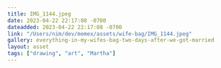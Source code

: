 ```yaml
---
title: IMG_1144.jpeg
date: 2023-04-22 22:17:08 -0700
dateadded: 2023-04-22 22:17:08 -0700
link: "/Users/nim/dev/memex/assets/wife-bag/IMG_1144.jpeg"
gallery: everything-in-my-wifes-bag-two-days-after-we-got-married
layout: asset
tags: ["drawing", "art", "Martha"]
--- 
```

